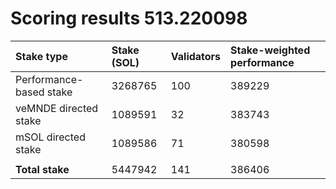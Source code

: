 # Scoring results 513.220098

| Stake type              | Stake (SOL) | Validators | Stake-weighted performance |
|:------------------------|:------------|:-----------|:---------------------------|
| Performance-based stake | 3268765     | 100        | 389229                     |
| veMNDE directed stake   | 1089591     | 32         | 383743                     |
| mSOL directed stake     | 1089586     | 71         | 380598                     |
|                         |             |            |                            |
| **Total stake**         | 5447942     | 141        | 386406                     |

